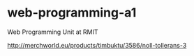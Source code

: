 # web-programming-a1
Web Programming Unit at RMIT

http://merchworld.eu/products/timbuktu/3586/noll-tollerans-3